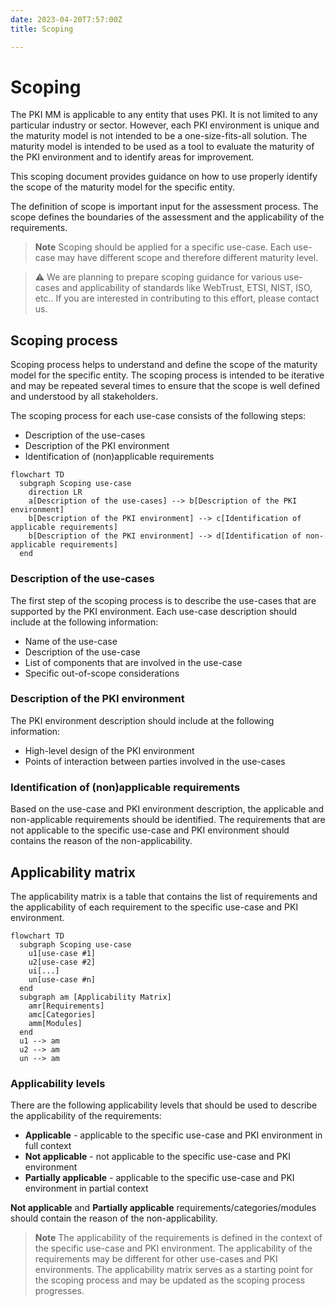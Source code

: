 ```yaml
---
date: 2023-04-20T7:57:00Z
title: Scoping

---
```


# Scoping

The PKI MM is applicable to any entity that uses PKI. It is not limited to any particular industry or sector. However, each PKI environment is unique and the maturity model is not intended to be a one-size-fits-all solution. The maturity model is intended to be used as a tool to evaluate the maturity of the PKI environment and to identify areas for improvement.

This scoping document provides guidance on how to use properly identify the scope of the maturity model for the specific entity.

The definition of scope is important input for the assessment process. The scope defines the boundaries of the assessment and the applicability of the requirements.

> **Note**
> Scoping should be applied for a specific use-case. Each use-case may have different scope and therefore different maturity level.

> :warning:
> We are planning to prepare scoping guidance for various use-cases and applicability of standards like WebTrust, ETSI, NIST, ISO, etc.. If you are interested in contributing to this effort, please contact us.

## Scoping process

Scoping process helps to understand and define the scope of the maturity model for the specific entity. The scoping process is intended to be iterative and may be repeated several times to ensure that the scope is well defined and understood by all stakeholders.

The scoping process for each use-case consists of the following steps:
- Description of the use-cases
- Description of the PKI environment
- Identification of (non)applicable requirements

```mermaid
flowchart TD
  subgraph Scoping use-case
    direction LR
    a[Description of the use-cases] --> b[Description of the PKI environment]
    b[Description of the PKI environment] --> c[Identification of applicable requirements]
    b[Description of the PKI environment] --> d[Identification of non-applicable requirements]
  end
```

### Description of the use-cases

The first step of the scoping process is to describe the use-cases that are supported by the PKI environment. Each use-case description should include at the following information:

- Name of the use-case
- Description of the use-case
- List of components that are involved in the use-case
- Specific out-of-scope considerations

### Description of the PKI environment

The PKI environment description should include at the following information:

- High-level design of the PKI environment
- Points of interaction between parties involved in the use-cases

### Identification of (non)applicable requirements

Based on the use-case and PKI environment description, the applicable and non-applicable requirements should be identified. The requirements that are not applicable to the specific use-case and PKI environment should contains the reason of the non-applicability.

## Applicability matrix

The applicability matrix is a table that contains the list of requirements and the applicability of each requirement to the specific use-case and PKI environment.

```mermaid
flowchart TD
  subgraph Scoping use-case
    u1[use-case #1]
    u2[use-case #2]
    ui[...]
    un[use-case #n]
  end
  subgraph am [Applicability Matrix]
    amr[Requirements]
    amc[Categories]
    amm[Modules]
  end
  u1 --> am
  u2 --> am
  un --> am
```

### Applicability levels

There are the following applicability levels that should be used to describe the applicability of the requirements:
- **Applicable** - applicable to the specific use-case and PKI environment in full context
- **Not applicable** - not applicable to the specific use-case and PKI environment
- **Partially applicable** - applicable to the specific use-case and PKI environment in partial context

**Not applicable** and **Partially applicable** requirements/categories/modules should contain the reason of the non-applicability.

> **Note**
> The applicability of the requirements is defined in the context of the specific use-case and PKI environment. The applicability of the requirements may be different for other use-cases and PKI environments. The applicability matrix serves as a starting point for the scoping process and may be updated as the scoping process progresses.